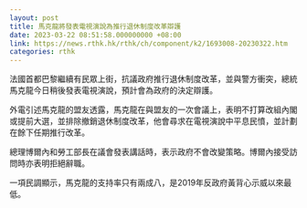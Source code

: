 ```yaml
---
layout: post
title: 馬克龍將發表電視演說為推行退休制度改革辯護
date: 2023-03-22 08:51:58.000000000 +08:00
link: https://news.rthk.hk/rthk/ch/component/k2/1693008-20230322.htm
categories: rthk
---
```


法國首都巴黎繼續有民眾上街，抗議政府推行退休制度改革，並與警方衝突，總統馬克龍今日稍後發表電視演說，預計會為政府的決定辯護。

外電引述馬克龍的盟友透露，馬克龍在與盟友的一次會議上，表明不打算改組內閣或提前大選，並排除撤銷退休制度改革，他會尋求在電視演說中平息民憤，並計劃在餘下任期推行改革。

總理博爾內和勞工部長在議會發表講話時，表示政府不會改變策略。博爾內接受訪問時亦表明拒絕辭職。

一項民調顯示，馬克龍的支持率只有兩成八，是2019年反政府黃背心示威以來最低。
